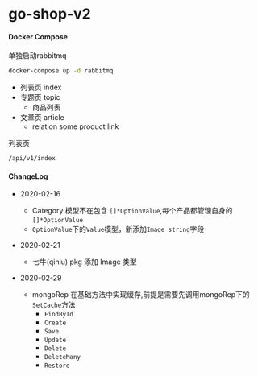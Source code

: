 # go-shop-v2


#### Docker Compose

单独启动rabbitmq
```bash
docker-compose up -d rabbitmq
```



- 列表页 index
- 专题页 topic
    + 商品列表
- 文章页 article
    + relation some product link

列表页
```
/api/v1/index
```


#### ChangeLog 
- 2020-02-16
    - Category 模型不在包含 `[]*OptionValue`,每个产品都管理自身的 `[]*OptionValue`
    - `OptionValue`下的`Value`模型，新添加`Image string`字段

- 2020-02-21
    - 七牛(qiniu) pkg 添加 Image 类型
    
- 2020-02-29
    - mongoRep 在基础方法中实现缓存,前提是需要先调用mongoRep下的`SetCache`方法
        + `FindById`
        + `Create`
        + `Save`
        + `Update`
        + `Delete`
        + `DeleteMany`
        + `Restore`